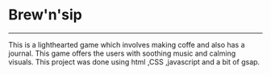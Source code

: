 <h1>Brew'n'sip</h1><hr>
This is a lighthearted game which involves making coffe and also has a journal.
This game offers the users with soothing music and calming visuals.
This project was done using html ,CSS ,javascript and a bit of gsap.

